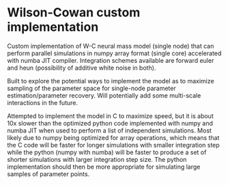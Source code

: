 # Wilson-Cowan custom implementation  
Custom implementation of W-C neural mass model (single node) that can perform parallel simulations in numpy array format (single core) accelerated with numba JIT compiler. Integration schemes available are forward euler and heun (possibility of additive white noise in both).

Built to explore the potential ways to implement the model as to maximize sampling of the parameter space for single-node parameter estimation/parameter recovery. 
Will potentially add some multi-scale interactions in the future.

Attempted to implement the model in C to maximize speed, but it is about 10x slower than the optimized python code implemented with numpy and numba JIT when used to perform a list of independent simulations. Most likely due to numpy being optimized for array operations, which means that the C code will be faster for longer simulations with smaller integration step while the python (numpy with numba) will be faster to produce a set of shorter simulations with larger integration step size. The python implementation should then be more appropriate for simulating large samples of parameter points.
